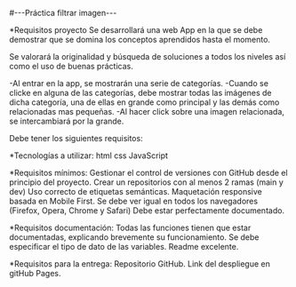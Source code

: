 #---Práctica filtrar imagen---


*Requisitos proyecto
Se desarrollará una web App en la que se debe demostrar que se domina los conceptos aprendidos hasta el momento.

Se valorará la originalidad y búsqueda de soluciones a todos los niveles así como el uso de buenas prácticas.

-Al entrar en la app, se mostrarán una serie de categorías.
-Cuando se clicke en alguna de las categorías, debe mostrar todas las imágenes de dicha categoría, una de ellas en grande como principal y las demás como relacionadas mas pequeñas.
-Al hacer click sobre una imagen relacionada, se intercambiará por la grande.

Debe tener los siguientes requisitos:

*Tecnologías a utilizar:
html
css
JavaScript

*Requisitos mínimos:
Gestionar el control de versiones con GitHub desde el principio del proyecto.
Crear un repositorios con al menos 2 ramas (main y dev)
Uso correcto de etiquetas semánticas.
Maquetación responsive basada en Mobile First.
Se debe ver igual en todos los navegadores (Firefox, Opera, Chrome y Safari)
Debe estar perfectamente documentado.

*Requisitos documentación:
Todas las funciones tienen que estar documentadas, explicando brevemente su funcionamiento.
Se debe especificar el tipo de dato de las variables.
Readme excelente.

*Requisitos para la entrega:
Repositorio GitHub.
Link del despliegue en gitHub Pages.